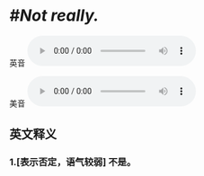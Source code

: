 # ***\#Not really.*** 
英音
<audio src="./media/Not really1_AAC.aac" controls="controls"></audio>

美音
<audio src="./media/Not really2_AAC.aac" controls="controls"></audio>



  

英文释义
---
### 1.**[表示否定，语气较弱] 不是。**  


